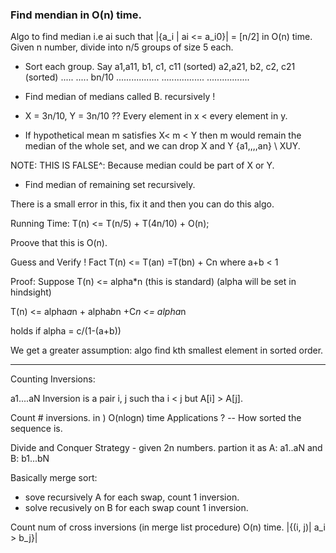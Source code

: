 ### Find mendian in O(n) time. 

Algo to find median i.e ai such that |{a_i | ai <= a_i0}| = [n/2] in O(n) time.
Given n number, divide into n/5 groups of size 5 each.

- Sort each group. 
Say a1,a11, b1, c1, c11 (sorted)
a2,a21, b2, c2, c21 (sorted)
.....
.....   bn/10
.................
.................
.................


- Find median of medians called B. recursively !

- X = 3n/10, Y = 3n/10 ??
Every element in x < every element in y. 

- If hypothetical mean m satisfies X< m < Y
then m would remain the median of the whole set, and we can drop X and Y
{a1,,,,an} \ XUY.

NOTE: THIS IS FALSE^: Because median could be part of X or Y. 

- Find median of remaining set recursively. 

There is a small error in this, fix it and then you can do this algo. 

Running Time: T(n) <= T(n/5) + T(4n/10) + O(n);

Proove that this is O(n).

Guess and Verify !
Fact T(n) <= T(an) =T(bn) + Cn where a+b < 1

Proof: Suppose T(n) <= alpha*n (this is standard) (alpha will be set in hindsight)

T(n) <= alpha*a*n + alpha*b*n +C*n <= alpha*n

holds if alpha = c/(1-(a+b))


We get a greater assumption: algo find kth smallest element in sorted order. 

_____________________________________________________________________________
Counting Inversions:

a1....aN
Inversion is a pair i, j such tha i < j but A[i] > A[j]. 

Count # inversions. in ) O(nlogn) time
Applications ? -- How sorted the sequence is. 

Divide and Conquer Strategy - given 2n numbers. 
partion it as A: a1..aN and B: b1...bN

Basically merge sort:
- sove recursively A
for each swap, count 1 inversion. 
- solve recusively on B
for each swap count 1 inversion.

Count num of cross inversions (in merge list procedure) O(n) time.
|{(i, j)| a_i > b_j}|





